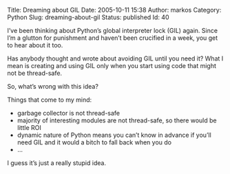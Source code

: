 Title: Dreaming about GIL
Date: 2005-10-11 15:38
Author: markos
Category: Python
Slug: dreaming-about-gil
Status: published
Id: 40

<html>
 <body>
  <div>
   <p>
    I’ve been thinking about Python’s global interpreter lock (GIL) again. Since I’m a glutton for punishment and haven’t been crucified in a week, you get to hear about it too.
   </p>
   <p>
    Has anybody thought and wrote about avoiding GIL until you need it? What I mean is creating and using GIL only when you start using code that might not be thread-safe.
   </p>
   <p>
    So, what’s wrong with this idea?
   </p>
   <p>
    Things that come to my mind:
   </p>
   <ul>
    <li>
     garbage collector is not thread-safe
    </li>
    <li>
     majority of interesting modules are not thread-safe, so there would be little ROI
    </li>
    <li>
     dynamic nature of Python means you can’t know in advance if you’ll need GIL and it would a bitch to fall back when you do
    </li>
    <li>
     …
    </li>
   </ul>
   <p>
    I guess it’s just a really stupid idea.
   </p>
  </div>
 </body>
</html>